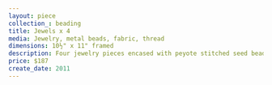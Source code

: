 ```yaml
---
layout: piece
collection_: beading
title: Jewels x 4
media: Jewelry, metal beads, fabric, thread
dimensions: 10½" x 11" framed
description: Four jewelry pieces encased with peyote stitched seed beads, quilted fabric in matted glassed maple frame two inches in depth.
price: $187
create_date: 2011
---
```

